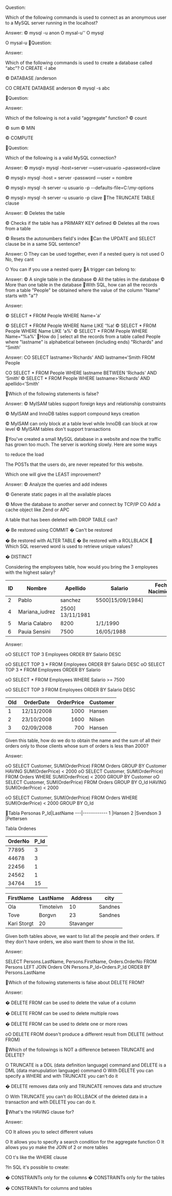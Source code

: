 Question:

Which of the following commands is used to
connect as an anonymous user to a MySQL
server running in the localhost?

Answer:
© mysql -u anon
O mysal-u''
O mysql

O mysal-u
Question:

Answer:


Which of the following commands is used
to create a database called “abc"?
O CREATE -l abe

© DATABASE /anderson

CO CREATE DATABASE anderson
© mysql -s abc

Question:

Answer:


Which of the following is not a valid
“aggregate” function?
© count

© sum
© MIN

© COMPUTE

Question:

Which of the following is a valid
MySQL connection?

Answer:
© mysql> mysql -host=server —user=usuario ~password=clave

© mysql> mysql -host = server -password —user = nombre

© mysql> mysql -h server -u usuario -p --defaults-file=C:\my-options

© mysql> mysql -h server -u usuario -p clave
The TRUNCATE TABLE clause

Answer:
© Deletes the table

© Checks if the table has a PRIMARY KEY defined
© Deletes all the rows from a table

© Resets the autonumbers field's index
Can the UPDATE and SELECT clause
be in a same SQL sentence?

Answer:
O They can be used together, even if a nested query is not used
O No, they cant

O You can if you use a nested query
A trigger can belong to:

Answer:
© A single table in the database
© All the tables in the database
© More than one table in the database
With SQL, how can all the records from a
table "People" be obtained where the value
of the column "Name" starts with "a"?

Answer:

© SELECT * FROM People WHERE Name='a’

© SELECT * FROM People WHERE Name LIKE ‘%a!
© SELECT * FROM People WHERE Name LIKE 'a%'
© SELECT * FROM People WHERE Name="%a%'
How do | select all the records from a table
called People where "lastname" is alphabetical
between (including ends) "Richards" and “Smith’


Answer:
CO SELECT lastname>'Richards' AND lastname«'Smith FROM People

CO SELECT * FROM People WHERE lastname BETWEEN 'Richads' AND ‘Smith’
© SELECT * FROM People WHERE lastname>'Richards’ AND apellido<’Smith’

Which of the following statements is false?

Answer:
© MyISAM tables support foreign keys and relationship constraints

© MyISAM and InnoDB tables support compound keys creation

© MyISAM can only block at a table level while InnoDB can block at row level
© MyISAM tables don't support transactions

You've created a small MySQL database in a website and now the traffic has grown too much.
The server is working slowly. Here are some ways

to reduce the load

The POSTs that the users do, are never repeated for this website.

Which one will give the LEAST improvement?

Answer:
© Analyze the queries and add indexes

© Generate static pages in all the available places

© Move the database to another server and connect by TCP/IP
CO Add a cache object like Zend or APC

A table that has been deleted with DROP TABLE can?

� Be restored using COMMIT
� Can't be restored

� Be restored with ALTER TABLE
� Be restored with a ROLLBLACK
 
Which SQL reserved word is used to retrieve unique values?

� DISTINCT

Considering the employees table, how would you bring the 3 employees with the highest salary?


ID|Nombre |Apellido |Salario| Fecha Nacimiente
--|-------|---------|-------|----------------
2|Pablo|sanchez|5500]15/09/1984]
4|Mariana_iudrez | 2500] 13/11/1981
5|Maria Calabro | 8200|1/1/1990
6|Pauia Sensini | 7500| 16/05/1988

 
Answer:

oO SELECT TOP 3 Employees ORDER BY Salario DESC

oO SELECT TOP 3 * FROM Employees ORDER BY Salario DESC
oO SELECT TOP 3 * FROM Employees ORDER BY Salario

oO SELECT * FROM Employees WHERE Salario >= 7500

oO SELECT TOP 3 FROM Employees ORDER BY Salario DESC


OId | OrderDate | OrderPrice | Customer
----|:----------:|-----------:|----------
1 |12/11/2008| 1000 |Hansen
2 |23/10/2008 |1600| Nilsen
3 |02/09/2008 |700| Hansen


Given this table, how do we do to obtain the name and the sum of all their orders only to those clients whose sum of orders is less than 2000?

Answer:

oO SELECT Customer, SUM(OrderPrice) FROM Orders GROUP BY Customer HAVING SUM(OrderPrice) < 2000
oO SELECT Customer, SUM(OrderPrice) FROM Orders WHERE SUM(OrderPrice) < 2000 GROUP BY Customer
oO SELECT Customer, SUM(OrderPrice) FROM Orders GROUP BY O_Id HAVING SUM(OrderPrice) < 2000

oO SELECT Customer, SUM(OrderPrice) FROM Orders WHERE SUM(OrderPrice) < 2000 GROUP BY O_Id

Tabla Personas
P_Id|LastName
---|------------
1 |Hansen
2 |Svendson
3 |Pettersen

Tabla Ordenes

OrderNo|P_Id
----|----
77895|3
44678|3
22456|1
24562|1
34764|15



FirstName| LastName|Address|city
-----|----|---|---
Ola |Timoteivn| 10|Sandnes
Tove |Borgvn |23|Sandnes
Kari Storgt |20|Stavanger


Given both tables above, we want to list all the people and their orders. If they don't have orders, we also want them to show in the list.

Answer:

SELECT Persons.LastName, Persons.FirstName, Orders.OrderNo FROM Persons LEFT JOIN Orders ON Persons.P_Id=Orders.P_Id
ORDER BY Persons.LastName

Which of the following statements is false about DELETE FROM?

Answer:

� DELETE FROM can be used to delete the value of a column

� DELETE FROM can be used to delete multiple rows

� DELETE FROM can be used to delete one or more rows

oO DELETE FROM doesn't produce a different result from DELETE (without FROM)

Which of the followings is NOT a difference between TRUNCATE and DELETE?

O TRUNCATE is a DDL (data definition language) command and DELETE is a DML (data manupulation language) command
O With DELETE you can specify a WHERE and with TRUNCATE you can't do it

� DELETE removes data only and TRUNCATE removes data and structure

O With TRUNCATE you can't do ROLLBACK of the deleted data in a transaction and with DELETE you can do it.

What's the HAVING clause for?

Answer:

CO It allows you to select different values

O It allows you to specify a search condition for the aggregate function
O It allows you yo make the JOIN of 2 or more tables

CO t's like the WHERE clause


?In SQL it's possible to create:

� CONSTRAINTs only for the columns
� CONSTRAINTs only for the tables

� CONSTRAINTs for columns and tables
